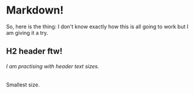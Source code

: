 # Markdown!

So, here is the thing: I don't know exactly how this is all going to work but I am giving it a try.

## H2 header ftw!

###### I am practising with header text sizes.

Smallest size.
